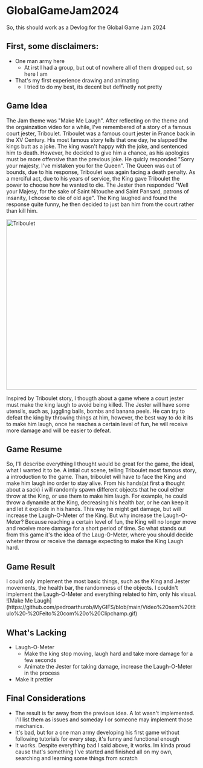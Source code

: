 # GlobalGameJam2024

<p> So, this should work as a Devlog for the Global Game Jam 2024 </p>

<h2> First, some disclaimers: </h2>

<ul>
  <li> 
    One man army here
    <ul>
      <li> At irst I had a group, but out of nowhere all of them dropped out, so here I am </li>
    </ul>
  </li>
    
  <li>
    That's my first experience drawing and animating
    <ul>
      <li> I tried to do my best, its decent but deffinetly not pretty </li>
    </ul>
  </li>
</ul>

<h2> Game Idea</h2>

<p>
  The Jam theme was "Make Me Laugh". After reflecting on the theme and the orgainzation video for a while, I've remembered of a story of a famous court jester, Triboulet. Triboulet was a famous court jester in France back in the XV Century. His most famous story tells that one day, he slapped the kings butt as a joke. The king wasn't happy with the joke, and sentenced him to death. However, he decided to give him a chance, as his apologies must be more offensive than the previous joke. He quicly responded "Sorry your majesty, I've mistaken you for the Queen". The Queen was out of bounds, due to his response, Triboulet was again facing a death penalty. As a merciful act, due to his years of service, the King gave Triboulet the power to choose how he wanted to die. The Jester then responded "Well your Majesy, for the sake of Saint Nitouche and Saint Pansard, patrons of insanity, I choose to die of old age". The King laughed and found the response quite funny, he then decided to just ban him from the court rather than kill him.
</p>

<img src="https://oempregoeseucom.files.wordpress.com/2022/03/william-merritt-chase-keying-up-the-court-jester.jpeg" alt="Triboulet" width=800 height=450 style="vertical-align:middle"> 
<p>
  Inspired by Triboulet story, I thougth about a game where a court jester must make the king laugh to avoid being killed. The Jester will have some utensils, such as, juggling balls, bombs and banana peels. He can try to defeat the king by throwing things at him, however, the best way to do it its to make him laugh, once he reaches a certain level of fun, he will receive more damage and will be easier to defeat.
</p>

<h2> Game Resume</h2>
<p>
  So, I'll describe everything I thought would be great for the game, the ideal, what I wanted it to be. A intial cut scene, telling Triboulet  most famous story, a introduction to the game. Than, triboulet will have to face the King and make him laugh ino order to stay alive. From his hands(at first a thought about a sack) i will randomly spawn different objects that he coul either throw at the King, or use them to make him laugh. For example, he could throw a dynamite at the King, decreasing his health bar, or he can keep it and let it explode in his hands. This way he might get damage, but will increase the Laugh-O-Meter of the King. But why increase the Laugh-O-Meter? Because reaching a certain level of fun, the King will no longer move and receive more damage for a short period of time. So what stands out from this game it's the idea of the Laug-O-Meter, where you should decide wheter throw or receive the damage expecting to make the King Laugh hard.
</p>
<h2> Game Result </h2>
  I could only implement the most basic things, such as the King and Jester movements, the health bar, the randomness of the objects. I couldn't implement the Laugh-O-Meter and everything related to him, only his visual.
![Make Me Laugh](https://github.com/pedroarthurob/MyGIFS/blob/main/Vídeo%20sem%20título%20‐%20Feito%20com%20o%20Clipchamp.gif)

<h2> What's Lacking </h2>
<ul>
  <li> 
    Laugh-O-Meter
    <ul>
      <li> Make the king stop moving, laugh hard and take more damage for a few seconds </li>
      <li> Animate the Jester for taking damage, increase the Laugh-O-Meter in the process</li>
    </ul>
  </li>
  <li> Make it prettier </li>
</ul>

<h2> Final Considerations </h2>
<ul>
  <li> The result is far away from the previous idea. A lot wasn't implemented. I'll list them as issues and someday I or someone may implement those mechanics.</li>
  <li> It's bad, but for a one man army developing his first game without following tutorials for every step, it's funny and functional enough </li>
  <li> It works. Despite everything bad I said above, it works. Im kinda proud cause that's something I've started and finished all on my own, searching and learning some things from scratch</li>
</ul>
